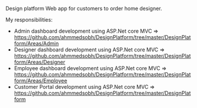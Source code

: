 Design platform
Web app for customers to order home designer.

My responsibilities:
-	Admin dashboard development using ASP.Net core MVC => https://github.com/ahmmedsobh/DesignPlatform/tree/master/DesignPlatform/Areas/Admin
-	Designer dashboard development using ASP.Net core MVC => https://github.com/ahmmedsobh/DesignPlatform/tree/master/DesignPlatform/Areas/Designer
-	Employee dashboard development using ASP.Net core MVC => https://github.com/ahmmedsobh/DesignPlatform/tree/master/DesignPlatform/Areas/Employee
-	Customer Portal development using ASP.Net core MVC => https://github.com/ahmmedsobh/DesignPlatform/tree/master/DesignPlatform
